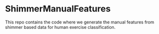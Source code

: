 # ShimmerManualFeatures
This repo contains the code where we generate the manual features from shimmer based data for human exercise classification.
